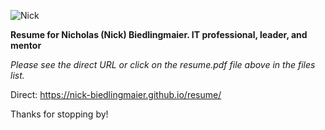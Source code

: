 ![Nick](https://nick-biedlingmaier.github.io/resume/me1.png)

**Resume for Nicholas (Nick) Biedlingmaier. IT professional, leader, and mentor**

*Please see the direct URL or click on the resume.pdf file above in the files list.*

Direct: https://nick-biedlingmaier.github.io/resume/

Thanks for stopping by!
